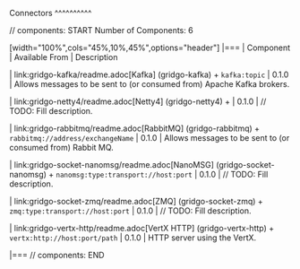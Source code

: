 Connectors
^^^^^^^^^^

// components: START
Number of Components: 6

[width="100%",cols="45%,10%,45%",options="header"]
|===
| Component | Available From | Description

| link:gridgo-kafka/readme.adoc[Kafka] (gridgo-kafka) +
`kafka:topic` | 0.1.0 | Allows messages to be sent to (or consumed from) Apache Kafka brokers.

| link:gridgo-netty4/readme.adoc[Netty4] (gridgo-netty4) +
| 0.1.0 | // TODO: Fill description.

| link:gridgo-rabbitmq/readme.adoc[RabbitMQ] (gridgo-rabbitmq) +
`rabbitmq://address/exchangeName` | 0.1.0 | Allows messages to be sent to (or consumed from) Rabbit MQ.

| link:gridgo-socket-nanomsg/readme.adoc[NanoMSG] (gridgo-socket-nanomsg) +
`nanomsg:type:transport://host:port` | 0.1.0 | // TODO: Fill description.

| link:gridgo-socket-zmq/readme.adoc[ZMQ] (gridgo-socket-zmq) +
`zmq:type:transport://host:port` | 0.1.0 | // TODO: Fill description.

| link:gridgo-vertx-http/readme.adoc[VertX HTTP] (gridgo-vertx-http) +
`vertx:http://host:port/path` | 0.1.0 | HTTP server using the VertX.

|===
// components: END
